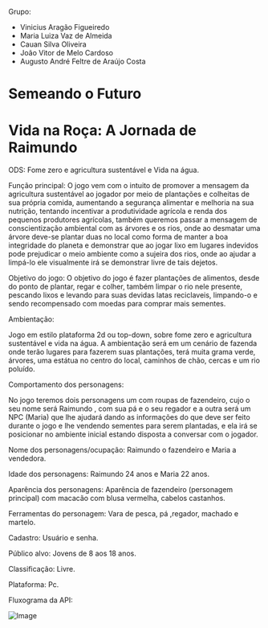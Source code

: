 Grupo:
- Vinicius Aragão Figueiredo
- Maria Luiza Vaz de Almeida
- Cauan Silva Oliveira
- João Vitor de Melo Cardoso
- Augusto André Feltre de Araújo Costa

# Semeando o Futuro

# Vida na Roça: A Jornada de Raimundo

ODS: Fome zero e agricultura sustentável e Vida na água.

Função principal: O jogo vem com o intuito de promover a mensagem da agricultura sustentável ao jogador por meio de plantações e colheitas de sua própria comida, aumentando a segurança alimentar e melhoria na sua nutrição, tentando incentivar a produtividade agrícola e renda dos pequenos produtores agrícolas, também queremos passar a mensagem de conscientização ambiental com as árvores e os rios, onde ao desmatar uma árvore deve-se plantar duas no local como forma de manter a boa integridade do planeta e demonstrar que ao jogar lixo em lugares indevidos pode prejudicar o meio ambiente como a sujeira dos rios, onde ao ajudar a limpá-lo ele visualmente irá se demonstrar livre de tais dejetos.

Objetivo do jogo: O objetivo do jogo é fazer plantações de alimentos, desde do ponto de plantar, regar e colher, também limpar o rio nele presente, pescando lixos e levando para suas devidas latas reciclaveis, limpando-o e sendo recompensado com moedas para comprar mais sementes.

Ambientação:

Jogo em estilo plataforma 2d ou top-down, sobre fome zero e agricultura sustentável e vida na água. A ambientação será em um cenário de fazenda onde terão lugares para fazerem suas plantações, terá muita grama verde, árvores, uma estátua no centro do local, caminhos de chão, cercas e um rio poluído.

Comportamento dos personagens:

No jogo teremos dois personagens um com roupas de fazendeiro, cujo o seu nome será Raimundo , com sua pá e o seu regador e a outra será um NPC (Maria) que lhe ajudará dando as informações do que deve ser feito durante o jogo e lhe vendendo sementes para serem plantadas, e ela irá se posicionar no ambiente inicial estando disposta a conversar com o jogador.

Nome dos personagens/ocupação: Raimundo o fazendeiro e Maria a vendedora.

Idade dos personagens: Raimundo 24 anos e Maria 22 anos.

Aparência dos personagens: Aparência de fazendeiro (personagem principal) com macacão com blusa vermelha, cabelos castanhos.

Ferramentas do personagem: Vara de pesca, pá ,regador, machado e martelo.

Cadastro: Usuário e senha.

Público alvo: Jovens de 8 aos 18 anos.

Classificação: Livre.

Plataforma: Pc.


Fluxograma da API:


![Image](https://github.com/user-attachments/assets/ddaa2087-f61f-4bde-af99-138fbb585ae8)

